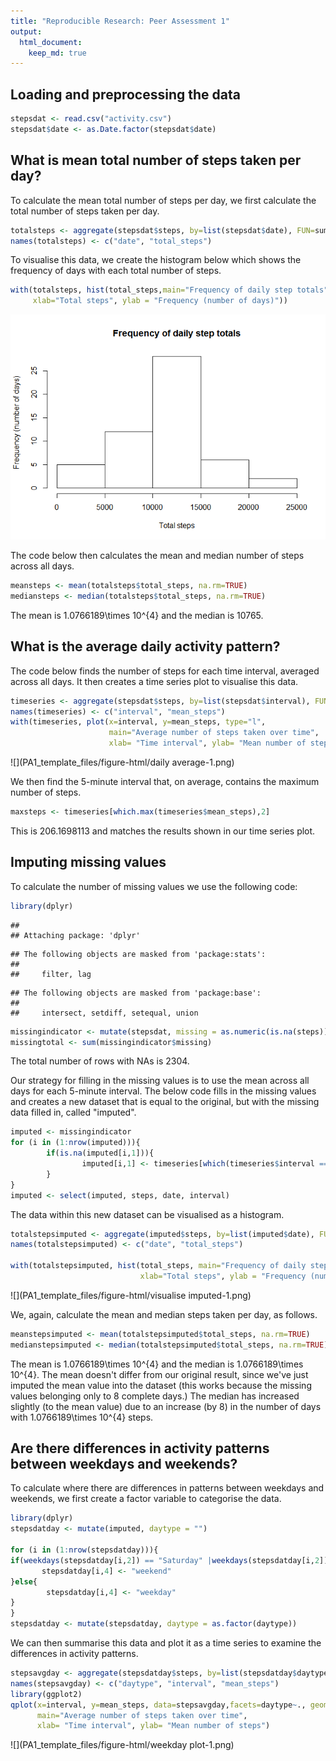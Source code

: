 ```yaml
---
title: "Reproducible Research: Peer Assessment 1"
output: 
  html_document:
    keep_md: true
---
```



## Loading and preprocessing the data

```r
stepsdat <- read.csv("activity.csv")
stepsdat$date <- as.Date.factor(stepsdat$date)
```


## What is mean total number of steps taken per day?

To calculate the mean total number of steps per day, we first calculate the total number of steps taken per day.

```r
totalsteps <- aggregate(stepsdat$steps, by=list(stepsdat$date), FUN=sum)
names(totalsteps) <- c("date", "total_steps")
```

To visualise this data, we create the histogram below which shows the frequency of days with
each total number of steps.

```r
with(totalsteps, hist(total_steps,main="Frequency of daily step totals", 
     xlab="Total steps", ylab = "Frequency (number of days)"))
```

![](PA1_template_files/figure-html/hist-1.png)<!-- -->

The code below then calculates the mean and median number of steps across all days.

```r
meansteps <- mean(totalsteps$total_steps, na.rm=TRUE)
mediansteps <- median(totalsteps$total_steps, na.rm=TRUE)
```
The mean is 1.0766189\times 10^{4} and the median is 10765.

## What is the average daily activity pattern?

The code below finds the number of steps for each time interval, averaged across all days. 
It then creates a time series plot to visualise this data.

```r
timeseries <- aggregate(stepsdat$steps, by=list(stepsdat$interval), FUN=mean, na.rm=TRUE)
names(timeseries) <- c("interval", "mean_steps")
with(timeseries, plot(x=interval, y=mean_steps, type="l", 
                      main="Average number of steps taken over time",
                      xlab= "Time interval", ylab= "Mean number of steps"))
```

![](PA1_template_files/figure-html/daily average-1.png)<!-- -->

We then find the 5-minute interval that, on average, contains the maximum number of steps.

```r
maxsteps <- timeseries[which.max(timeseries$mean_steps),2]
```

This is 206.1698113 and matches the results shown in our time series plot.


## Imputing missing values

To calculate the number of missing values we use the following code:

```r
library(dplyr)
```

```
## 
## Attaching package: 'dplyr'
```

```
## The following objects are masked from 'package:stats':
## 
##     filter, lag
```

```
## The following objects are masked from 'package:base':
## 
##     intersect, setdiff, setequal, union
```

```r
missingindicator <- mutate(stepsdat, missing = as.numeric(is.na(steps)))
missingtotal <- sum(missingindicator$missing)
```
The total number of rows with NAs is 2304.

Our strategy for filling in the missing values is to use the mean across all days
for each 5-minute interval. The below code fills in the missing values and creates
a new dataset that is equal to the original, but with the missing data filled in, called "imputed".

```r
imputed <- missingindicator
for (i in (1:nrow(imputed))){
        if(is.na(imputed[i,1])){
                imputed[i,1] <- timeseries[which(timeseries$interval == imputed[i,3]),2]
        }
}
imputed <- select(imputed, steps, date, interval)
```

The data within this new dataset can be visualised as a histogram.

```r
totalstepsimputed <- aggregate(imputed$steps, by=list(imputed$date), FUN=sum)
names(totalstepsimputed) <- c("date", "total_steps")

with(totalstepsimputed, hist(total_steps, main="Frequency of daily step totals", 
                             xlab="Total steps", ylab = "Frequency (number of days)"))
```

![](PA1_template_files/figure-html/visualise imputed-1.png)<!-- -->
  
We, again, calculate the mean and median steps taken per day, as follows.

```r
meanstepsimputed <- mean(totalstepsimputed$total_steps, na.rm=TRUE)
medianstepsimputed <- median(totalstepsimputed$total_steps, na.rm=TRUE) 
```
The mean is 1.0766189\times 10^{4} and the median is 1.0766189\times 10^{4}.
The mean doesn't differ from our original result, since we've just imputed the mean value into the dataset (this works because the missing values belonging only to 8 complete days.)
The median has increased slightly (to the mean value) due to an increase (by 8) in the number of days with 1.0766189\times 10^{4} steps.

## Are there differences in activity patterns between weekdays and weekends?
To calculate where there are differences in patterns between weekdays and weekends,
we first create a factor variable to categorise the data.

```r
library(dplyr)
stepsdatday <- mutate(imputed, daytype = "")

for (i in (1:nrow(stepsdatday))){
if(weekdays(stepsdatday[i,2]) == "Saturday" |weekdays(stepsdatday[i,2]) == "Sunday"){
       stepsdatday[i,4] <- "weekend"
}else{
        stepsdatday[i,4] <- "weekday"
}
}
stepsdatday <- mutate(stepsdatday, daytype = as.factor(daytype))
```
We can then summarise this data and plot it as a time series to examine the differences
in activity patterns.

```r
stepsavgday <- aggregate(stepsdatday$steps, by=list(stepsdatday$daytype,stepsdatday$interval), FUN=mean)
names(stepsavgday) <- c("daytype", "interval", "mean_steps")
library(ggplot2)
qplot(x=interval, y=mean_steps, data=stepsavgday,facets=daytype~., geom="line",
      main="Average number of steps taken over time",
      xlab= "Time interval", ylab= "Mean number of steps")
```

![](PA1_template_files/figure-html/weekday plot-1.png)<!-- -->
